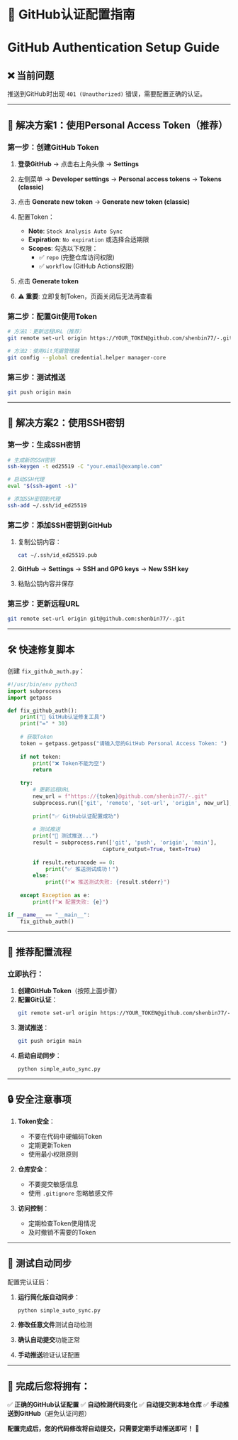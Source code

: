 # 🔐 GitHub认证配置指南
# GitHub Authentication Setup Guide

## ❌ **当前问题**

推送到GitHub时出现 `401 (Unauthorized)` 错误，需要配置正确的认证。

---

## 🔑 **解决方案1：使用Personal Access Token（推荐）**

### **第一步：创建GitHub Token**

1. **登录GitHub** → 点击右上角头像 → **Settings**
2. 左侧菜单 → **Developer settings** → **Personal access tokens** → **Tokens (classic)**
3. 点击 **Generate new token** → **Generate new token (classic)**
4. 配置Token：
   - **Note**: `Stock Analysis Auto Sync`
   - **Expiration**: `No expiration` 或选择合适期限
   - **Scopes**: 勾选以下权限：
     - ✅ `repo` (完整仓库访问权限)
     - ✅ `workflow` (GitHub Actions权限)

5. 点击 **Generate token**
6. **⚠️ 重要**: 立即复制Token，页面关闭后无法再查看

### **第二步：配置Git使用Token**

```bash
# 方法1：更新远程URL（推荐）
git remote set-url origin https://YOUR_TOKEN@github.com/shenbin77/-.git

# 方法2：使用Git凭据管理器
git config --global credential.helper manager-core
```

### **第三步：测试推送**

```bash
git push origin main
```

---

## 🔑 **解决方案2：使用SSH密钥**

### **第一步：生成SSH密钥**

```bash
# 生成新的SSH密钥
ssh-keygen -t ed25519 -C "your.email@example.com"

# 启动SSH代理
eval "$(ssh-agent -s)"

# 添加SSH密钥到代理
ssh-add ~/.ssh/id_ed25519
```

### **第二步：添加SSH密钥到GitHub**

1. 复制公钥内容：
   ```bash
   cat ~/.ssh/id_ed25519.pub
   ```

2. **GitHub** → **Settings** → **SSH and GPG keys** → **New SSH key**
3. 粘贴公钥内容并保存

### **第三步：更新远程URL**

```bash
git remote set-url origin git@github.com:shenbin77/-.git
```

---

## 🛠️ **快速修复脚本**

创建 `fix_github_auth.py`：

```python
#!/usr/bin/env python3
import subprocess
import getpass

def fix_github_auth():
    print("🔐 GitHub认证修复工具")
    print("=" * 30)
    
    # 获取Token
    token = getpass.getpass("请输入您的GitHub Personal Access Token: ")
    
    if not token:
        print("❌ Token不能为空")
        return
    
    try:
        # 更新远程URL
        new_url = f"https://{token}@github.com/shenbin77/-.git"
        subprocess.run(['git', 'remote', 'set-url', 'origin', new_url], check=True)
        
        print("✅ GitHub认证配置成功")
        
        # 测试推送
        print("🧪 测试推送...")
        result = subprocess.run(['git', 'push', 'origin', 'main'], 
                              capture_output=True, text=True)
        
        if result.returncode == 0:
            print("✅ 推送测试成功！")
        else:
            print(f"❌ 推送测试失败: {result.stderr}")
            
    except Exception as e:
        print(f"❌ 配置失败: {e}")

if __name__ == "__main__":
    fix_github_auth()
```

---

## 🎯 **推荐配置流程**

### **立即执行：**

1. **创建GitHub Token**（按照上面步骤）
2. **配置Git认证**：
   ```bash
   git remote set-url origin https://YOUR_TOKEN@github.com/shenbin77/-.git
   ```
3. **测试推送**：
   ```bash
   git push origin main
   ```
4. **启动自动同步**：
   ```bash
   python simple_auto_sync.py
   ```

---

## 🔒 **安全注意事项**

1. **Token安全**：
   - 不要在代码中硬编码Token
   - 定期更新Token
   - 使用最小权限原则

2. **仓库安全**：
   - 不要提交敏感信息
   - 使用 `.gitignore` 忽略敏感文件

3. **访问控制**：
   - 定期检查Token使用情况
   - 及时撤销不需要的Token

---

## 🧪 **测试自动同步**

配置完认证后：

1. **运行简化版自动同步**：
   ```bash
   python simple_auto_sync.py
   ```

2. **修改任意文件**测试自动检测

3. **确认自动提交**功能正常

4. **手动推送**验证认证配置

---

## 🎉 **完成后您将拥有：**

✅ **正确的GitHub认证配置**
✅ **自动检测代码变化**
✅ **自动提交到本地仓库**
✅ **手动推送到GitHub**（避免认证问题）

**配置完成后，您的代码修改将自动提交，只需要定期手动推送即可！** 🚀
